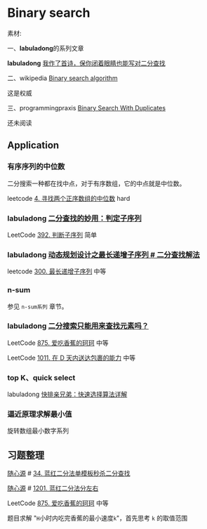 # Binary search

素材: 

一、**labuladong**的系列文章

**labuladong** [我作了首诗，保你闭着眼睛也能写对二分查找](https://mp.weixin.qq.com/s/M1KfTfNlu4OCK8i9PSAmug) 

二、wikipedia [Binary search algorithm](https://en.wikipedia.org/wiki/Binary_search_algorithm) 

这是权威

三、programmingpraxis [Binary Search With Duplicates](https://programmingpraxis.com/2017/11/07/binary-search-with-duplicates/)

还未阅读

## Application

### 有序序列的中位数

二分搜索一种都在找中点，对于有序数组，它的中点就是中位数。

leetcode [4. 寻找两个正序数组的中位数](https://leetcode-cn.com/problems/median-of-two-sorted-arrays/) hard

### labuladong [二分查找的妙用：判定子序列](https://mp.weixin.qq.com/s/hWi2hTrQewL_YKioGkXQJg)

LeetCode [392. 判断子序列](https://leetcode-cn.com/problems/is-subsequence/) 简单

### labuladong  [动态规划设计之最长递增子序列 # 二分查找解法](https://mp.weixin.qq.com/s/02o_OPgePjaz3dXnw9TA1w)

leetcode [300. 最长递增子序列](https://leetcode-cn.com/problems/longest-increasing-subsequence/) 中等



### n-sum

参见 `n-sum系列` 章节。



### labuladong [二分搜索只能用来查找元素吗？](https://mp.weixin.qq.com/s/QC24hyg0ZgjR7-LgnEzMYg) 





LeetCode [875. 爱吃香蕉的珂珂](https://leetcode-cn.com/problems/koko-eating-bananas/) 中等

LeetCode [1011. 在 D 天内送达包裹的能力](https://leetcode-cn.com/problems/capacity-to-ship-packages-within-d-days/) 中等



### top K、quick select

labuladong [快排亲兄弟：快速选择算法详解](https://mp.weixin.qq.com/s/TRO3FOKT90Mpvn3hQWVBAQ) 	



### 逼近原理求解最小值

旋转数组最小数字系列


## 习题整理

[随心源](https://leetcode.cn/u/sui-xin-yuan/) # [34. 蓝红二分法单模板秒杀二分查找](https://leetcode.cn/problems/find-first-and-last-position-of-element-in-sorted-array/solution/lan-hong-hua-fen-fa-dan-mo-ban-miao-sha-e7r40/) 



[随心源](https://leetcode.cn/u/sui-xin-yuan/) # [1201. 蓝红二分法分左右](https://leetcode.cn/problems/ugly-number-iii/solution/by-sui-xin-yuan-o8zd/) 



LeetCode [875. 爱吃香蕉的珂珂](https://leetcode-cn.com/problems/koko-eating-bananas/) 中等

题目求解 "`H`小时内吃完香蕉的最小速度`k`"，首先思考 `k` 的取值范围